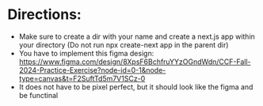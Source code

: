# Directions:

- Make sure to create a dir with your name and create a next.js app within your directory (Do not run npx create-next app in the parent dir)
- You have to implement this figma design: https://www.figma.com/design/8XpsF6BchfruYYzOGndWdn/CCF-Fall-2024-Practice-Exercise?node-id=0-1&node-type=canvas&t=F2SuftTd5m7V1SCz-0
- It does not have to be pixel perfect, but it should look like the figma and be functinal
